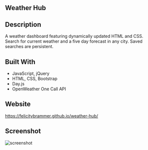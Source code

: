 ## Weather Hub

## Description

A weather dashboard featuring dynamically updated HTML and CSS. Search for current weather and a five day forecast in any city. Saved searches are persistent. 
## Built With

* JavaScript, jQuery
* HTML, CSS, Bootstrap
* Day.js
* OpenWeather One Call API

## Website

https://felicitybrammer.github.io/weather-hub/

## Screenshot

![screenshot](./screenshot.png)
